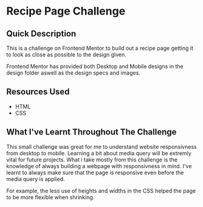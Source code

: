 # Recipe Page Challenge

## Quick Description

This is a challenge on Frontend Mentor to build out a recipe page getting it to look as close as possible to the design given. 

Frontend Mentor has provided both Desktop and Mobile designs in the design folder aswell as the design specs and images. 

## Resources Used
+ HTML
+ CSS

## What I've Learnt Throughout The Challenge

This small challenge was great for me to understand website responsivness from desktop to mobile. Learning a bit about media query will be extremly vital for future projects. What i take mostly from this challenge is the knowledge of always building a webpage with responsivness in mind. I've learnt to always make sure that the page is responsive even before the media query is applied. 

For example, the less use of heights and widths in the CSS helped the page to be more flexible when shrinking. 
